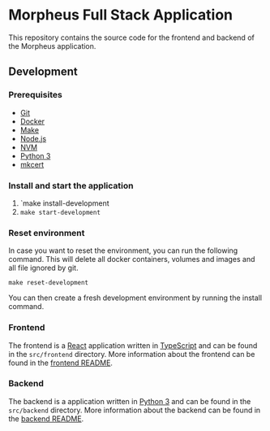 # Morpheus Full Stack Application

This repository contains the source code for the frontend and backend of the Morpheus application.

## Development

### Prerequisites

- [Git](https://git-scm.com/)
- [Docker](https://www.docker.com/)
- [Make](https://www.gnu.org/software/make/)
- [Node.js](https://nodejs.org/en/)
- [NVM](https://github.com/nvm-sh/nvm)
- [Python 3](https://www.python.org/)
- [mkcert](https://github.com/FiloSottile/mkcert)

### Install and start the application

1. `make install-development
2. `make start-development`

### Reset environment

In case you want to reset the environment, you can run the following command. This will delete all docker containers,
volumes and images and all file ignored by git.

`make reset-development`

You can then create a fresh development environment by running the install command.

### Frontend

The frontend is a [React](https://reactjs.org/) application written in [TypeScript](https://www.typescriptlang.org/) and can be found in the `src/frontend` directory.
More information about the frontend can be found in the [frontend README](./frontend/README.md).

### Backend

The backend is a application written in [Python 3](https://www.python.org/) and can be found in the `src/backend` directory.
More information about the backend can be found in the [backend README](src/backend/README.md).
